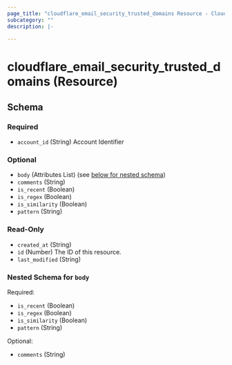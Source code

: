 ```yaml
---
page_title: "cloudflare_email_security_trusted_domains Resource - Cloudflare"
subcategory: ""
description: |-
  
---
```


# cloudflare_email_security_trusted_domains (Resource)




<!-- schema generated by tfplugindocs -->
## Schema

### Required

- `account_id` (String) Account Identifier

### Optional

- `body` (Attributes List) (see [below for nested schema](#nestedatt--body))
- `comments` (String)
- `is_recent` (Boolean)
- `is_regex` (Boolean)
- `is_similarity` (Boolean)
- `pattern` (String)

### Read-Only

- `created_at` (String)
- `id` (Number) The ID of this resource.
- `last_modified` (String)

<a id="nestedatt--body"></a>
### Nested Schema for `body`

Required:

- `is_recent` (Boolean)
- `is_regex` (Boolean)
- `is_similarity` (Boolean)
- `pattern` (String)

Optional:

- `comments` (String)



